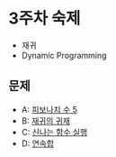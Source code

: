 # 3주차 숙제
- 재귀
- Dynamic Programming

## 문제
- A: [피보나치 수 5](https://www.acmicpc.net/problem/10870)
- B: [재귀의 귀재](https://www.acmicpc.net/problem/25501)
- C: [신나는 함수 실행](https://www.acmicpc.net/problem/9184)
- D: [연속합](https://www.acmicpc.net/problem/1912)